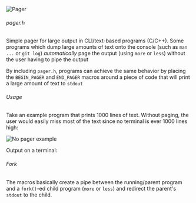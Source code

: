 ![Pager](http://forhadahmed.net/github/pager.png)

###### pager.h

Simple pager for large output in CLI/text-based programs (C/C++).  Some programs which dump large amounts of text onto the console (such as `man ...` or `git log`) *automatically* page the output (using `more` or `less`) without the user having to pipe the output

By including `pager.h`, programs can achieve the same behavior by placing the `BEGIN_PAGER` and `END_PAGER` macros around a piece of code that will print a large amount of text to `stdout`


###### Usage

Take an example program that prints 1000 lines of text.  Without paging, the user would easily miss most of the text since no terminal is ever 1000 lines high:

![No pager example](http://forhadahmed.net/github/no-pager-code.png)

Output on a terminal:




###### Fork

The macros basically create a pipe between the running/parent program and a `fork()`-ed child program (`more` or `less`) and redirect the parent's `stdout` to the child.  
